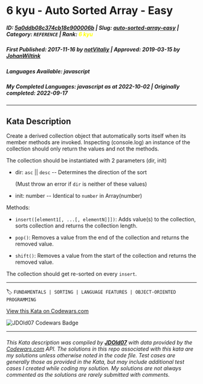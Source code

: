# 6 kyu - Auto Sorted Array - Easy

##### **ID**: [5a0ddb08c374cb18e900006b](https://www.codewars.com/kata/5a0ddb08c374cb18e900006b) | **Slug**: [auto-sorted-array-easy](https://www.codewars.com/kata/5a0ddb08c374cb18e900006b) | **Category**: `REFERENCE` | **Rank**: <span style="color:yellow">6 kyu</span>

##### **First Published**: 2017-11-16 ***by*** [notVitaliy](https://www.codewars.com/users/notVitaliy) | **Approved**: 2019-03-15 ***by*** [JohanWiltink](https://www.codewars.com/users/JohanWiltink)

##### **Languages Available**: javascript

##### **My Completed Languages**: javascript ***as at*** 2022-10-02 | **Originally completed**: 2022-09-17

---

## Kata Description


Create a derived collection object that automatically sorts itself when its member methods are invoked. Inspecting (console.log) an instance of the collection should only return the values and not the methods.



The collection should be instantiated with 2 parameters (dir, init)



- dir: `asc` || `desc` -- Determines the direction of the sort  

  (Must throw an error if `dir` is neither of these values)



- init: number -- Identical to `number` in Array(number)





Methods:



- `insert([element1[, ...[, elementN]]])`: Adds value(s) to the collection, sorts collection and returns the collection length.



- `pop()`: Removes a value from the end of the collection and returns the removed value.



- `shift()`: Removes a value from the start of the collection and returns the removed value.



The collection should get re-sorted on every `insert`.

---


🏷 `FUNDAMENTALS | SORTING | LANGUAGE FEATURES | OBJECT-ORIENTED PROGRAMMING`


[View this Kata on Codewars.com](https://www.codewars.com/kata/5a0ddb08c374cb18e900006b)

![](https://www.codewars.com/users/jdold07/badges/large "JDOld07 Codewars Badge")

---

###### *This Kata description was compiled by [**JDOld07**](https://tpstech.dev) with data provided by the [Codewars.com](https://www.codewars.com) API.  The solutions in this repo associated with this kata are my solutions unless otherwise noted in the code file.  Test cases are generally those as provided in the Kata, but may include additional test cases I created while coding my solution.  My solutions are not always commented as the solutions are rarely submitted with comments.*
